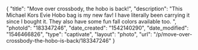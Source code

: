 {
    "title": "Move over crossbody, the hobo is back!",
    "description": "This Michael Kors Evie Hobo bag is my new fav!  I have literally been carrying it since I bought it.  They also have some fun fall colors available too.  ",
    "photoId": "183347246",
    "date_created": "1542140290",
    "date_modified": "1546466826",
    "type": "captivate",
    "layout": "photo",
    "url": "\/p\/move-over-crossbody-the-hobo-is-back\/183347246"
}